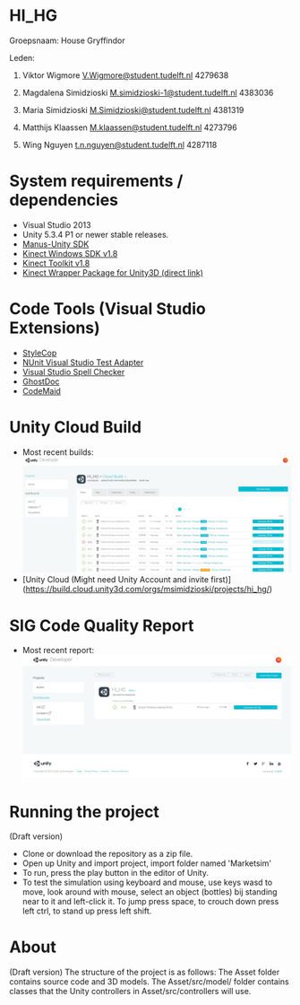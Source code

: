 # HI_HG

Groepsnaam: House Gryffindor

Leden:

1. Viktor Wigmore
V.Wigmore@student.tudelft.nl 4279638

2. Magdalena Simidzioski
M.simidzioski-1@student.tudelft.nl 4383036

3. Maria Simidzioski
M.Simidzioski@student.tudelft.nl 4381319

4. Matthijs Klaassen
M.klaassen@student.tudelft.nl 4273796

5. Wing Nguyen
t.n.nguyen@student.tudelft.nl 4287118

# System requirements / dependencies
* Visual Studio 2013
* Unity 5.3.4 P1 or newer stable releases.
* [Manus-Unity SDK](https://github.com/ManusVR/Manus-Unity)
* [Kinect Windows SDK v1.8](https://www.microsoft.com/en-us/download/details.aspx?id=40278)
* [Kinect Toolkit v1.8](https://www.microsoft.com/en-us/download/details.aspx?id=40276)
* [Kinect Wrapper Package for Unity3D (direct link)](http://wiki.etc.cmu.edu/unity3d/images/a/ac/Kinect1.7UnityPackage.new.zip)

# Code Tools (Visual Studio Extensions)
* [StyleCop](https://visualstudiogallery.msdn.microsoft.com/cac2a05b-6eb6-4fa2-95b9-1f8d011e6cae)
* [NUnit Visual Studio Test Adapter](http://visualstudiogallery.msdn.microsoft.com/6ab922d0-21c0-4f06-ab5f-4ecd1fe7175d)
* [Visual Studio Spell Checker](http://visualstudiogallery.msdn.microsoft.com/a23de100-31a1-405c-b4b7-d6be40c3dfff)
* [GhostDoc](http://submain.com/products/ghostdoc.aspx)
* [CodeMaid](http://www.codemaid.net/)

# Unity Cloud Build
* Most recent builds:
![Unity builds 17/6/2016](https://raw.githubusercontent.com/vwigmore/HI_HG/master/SE%20deliverables/builds10-6.jpg)
* [Unity Cloud (Might need Unity Account and invite first)] (https://build.cloud.unity3d.com/orgs/msimidzioski/projects/hi_hg/) 

# SIG Code Quality Report
* Most recent report:
![SIG report 10/6/2016](https://raw.githubusercontent.com/vwigmore/HI_HG/master/SE%20deliverables/final-build.jpg)

# Running the project
(Draft version)
* Clone or download the repository as a zip file.
* Open up Unity and import project, import folder named 'Marketsim'
* To run, press the play button in the editor of Unity.
* To test the simulation using keyboard and mouse, use keys wasd to move, look around with mouse, select an object (bottles) bij standing near to it and left-click it. To jump press space, to crouch down press left ctrl, to stand up press left shift. 

# About
(Draft version)
The structure of the project is as follows:
The Asset folder contains source code and 3D models.
The Asset/src/model/ folder contains classes that the Unity controllers in Asset/src/controllers will use.
